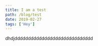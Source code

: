 ```yaml
---
title: I am a test
path: /blog/test
date: 2019-02-27
tags: ['Hey']
---
```


dhdjddddddddddddddddddddddddddddd
